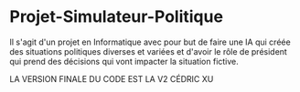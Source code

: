 # Projet-Simulateur-Politique
Il s'agit d'un projet en Informatique avec pour but de faire une IA qui créée des situations politiques diverses et variées et d'avoir le rôle de président qui prend des décisions qui vont impacter la situation fictive.

LA VERSION FINALE DU CODE EST LA V2 CÉDRIC XU
